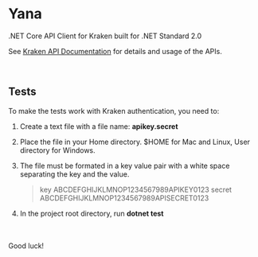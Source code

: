 # Yana
.NET Core API Client for Kraken built for .NET Standard 2.0

See [Kraken API Documentation](https://www.kraken.com/features/api) for details and usage of the APIs.


<br />

## Tests

To make the tests work with Kraken authentication, you need to:

1. Create a text file with a file name: **apikey.secret**
2. Place the file in your Home directory. $HOME for Mac and Linux, User directory for Windows.
3. The file must be formated in a key value pair with a white space separating the key and the value.

    >key ABCDEFGHIJKLMNOP1234567989APIKEY0123
    secret ABCDEFGHIJKLMNOP1234567989APISECRET0123
    
4. In the project root directory, run **dotnet test**

\
\
Good luck!